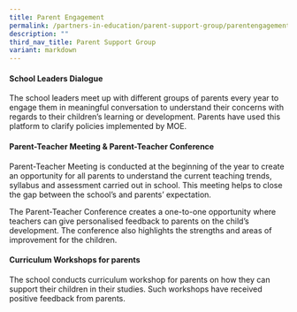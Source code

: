```yaml
---
title: Parent Engagement
permalink: /partners-in-education/parent-support-group/parentengagement/
description: ""
third_nav_title: Parent Support Group
variant: markdown
---
```

#### **School Leaders Dialogue**

The school leaders meet up with different groups of parents every year to engage them in meaningful conversation to understand their concerns with regards to their children’s learning or development. Parents have used this platform to clarify policies implemented by MOE.

#### **Parent-Teacher Meeting & Parent-Teacher Conference**

Parent-Teacher Meeting is conducted at the beginning of the year to create an opportunity for all parents to understand the current teaching trends, syllabus and assessment carried out in school. This meeting helps to close the gap between the school’s and parents’ expectation.

The Parent-Teacher Conference creates a one-to-one opportunity where teachers can give personalised feedback to parents on the child’s development. The conference also highlights the strengths and areas of improvement for the children.

#### **Curriculum Workshops for parents**

The school conducts curriculum workshop for parents on how they can support their children in their studies. Such workshops have received positive feedback from parents.
